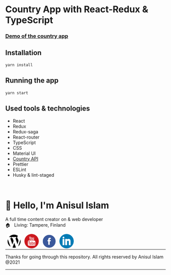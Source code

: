 # Country App with React-Redux & TypeScript

### [Demo of the country app](https://country-app-react-redux.netlify.app/)

## Installation

```
yarn install
```

## Running the app

```
yarn start
```

## Used tools & technologies

- React
- Redux
- Redux-saga
- React-router
- TypeScript
- CSS
- Material UI
- [Country API](https://restcountries.com/)
- Prettier
- ESLint
- Husky & lint-staged

<br/>

# 👋 Hello, I'm Anisul Islam </h1>

A full time content creator on & web developer  
🏠 &nbsp; Living: Tampere, Finland

<!-- Contact me section starts here  -->

[<img align="left" alt="website" title="website" width="45" hspace="5" src="./public/images/website.svg" />][website]
[<img align="left" alt="youtube" title="youtube link" width="45" hspace="5" src="./public/images/youtube.svg" />][youtube]
[<img align="left" alt="facebook" title="facebook" width="45" hspace="5" src="./public/images/facebook.svg" />][facebook]
[<img align="left" alt="linkedin" title="linkedin" width="45" hspace="5" src="./public/images/linkedin.svg" />][linkedin]
<br />
<br />

<!-- Contact me section ends here  -->

---

Thanks for going through this repository.
All rights reserved by Anisul Islam @2021

---

[website]: http://www.studywithanis.com/
[youtube]: https://www.youtube.com/c/anisulislamrubel
[facebook]: https://www.facebook.com/studywithanis/
[linkedin]: https://www.linkedin.com/in/anisul2020/
[github]: https://github.com/anisul-Islam

<!-- Contact me section ends here  -->
